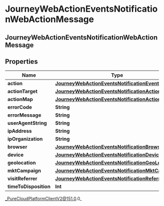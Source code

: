# JourneyWebActionEventsNotificationWebActionMessage

## JourneyWebActionEventsNotificationWebActionMessage

## Properties

|Name | Type | Description | Notes|
|------------ | ------------- | ------------- | -------------|
| **action** | [**JourneyWebActionEventsNotificationEventAction**](JourneyWebActionEventsNotificationEventAction) |  | [optional] |
| **actionTarget** | [**JourneyWebActionEventsNotificationActionTarget**](JourneyWebActionEventsNotificationActionTarget) |  | [optional] |
| **actionMap** | [**JourneyWebActionEventsNotificationActionMap**](JourneyWebActionEventsNotificationActionMap) |  | [optional] |
| **errorCode** | **String** |  | [optional] |
| **errorMessage** | **String** |  | [optional] |
| **userAgentString** | **String** |  | [optional] |
| **ipAddress** | **String** |  | [optional] |
| **ipOrganization** | **String** |  | [optional] |
| **browser** | [**JourneyWebActionEventsNotificationBrowser**](JourneyWebActionEventsNotificationBrowser) |  | [optional] |
| **device** | [**JourneyWebActionEventsNotificationDevice**](JourneyWebActionEventsNotificationDevice) |  | [optional] |
| **geolocation** | [**JourneyWebActionEventsNotificationGeoLocation**](JourneyWebActionEventsNotificationGeoLocation) |  | [optional] |
| **mktCampaign** | [**JourneyWebActionEventsNotificationMktCampaign**](JourneyWebActionEventsNotificationMktCampaign) |  | [optional] |
| **visitReferrer** | [**JourneyWebActionEventsNotificationReferrer**](JourneyWebActionEventsNotificationReferrer) |  | [optional] |
| **timeToDisposition** | **Int** |  | [optional] |



_PureCloudPlatformClientV2@151.0.0_
